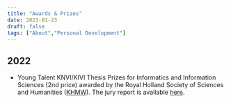 ```yaml
---
title: "Awards & Prizes"
date: 2023-01-23
draft: false
tags: ["About","Personal Development"]
---
```


## 2022

- Young Talent KNVI/KIVI Thesis Prizes for Informatics and Information Sciences (2nd price) awarded by the Royal Holland Society of Sciences and Humanities ([KHMW](https://www.khmw.nl)). The jury report is available [here](https://khmw.nl/wp-content/uploads/Juryrapport-KNVI-KIVI-Scriptieprijzen-voor-Informatica-en-Informatiekunde-2022.pdf).